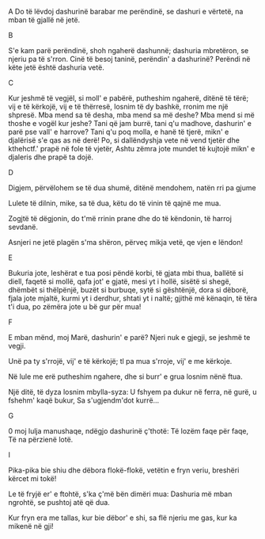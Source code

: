A
Do të lëvdoj dashurinë
barabar me perëndinë,
se dashuri e vërtetë,
na mban të gjallë në jetë.

B

S'e kam parë perëndinë,
shoh ngaherë dashunnë;
dashuria mbretëron,
se njeriu pa të s'rron.
Cinë të besoj taninë,
perëndin' a dashurinë?
Perëndi në këte jetë
është dashuria vetë.


C

Kur jeshmë të vegjël, si moll' e pabërë,
putheshim ngaherë, ditënë të tërë;
vij e të kërkojë, vij e të thërresë,
losnim të dy bashkë, rronim me një shpresë.
Mba mend sa të desha, mba mend sa më deshe?
Mba mend si më thoshe e vogël kur jeshe?
Tani që jam burrë, tani q'u madhove,
dashurin' e parë pse vall' e harrove?
Tani q'u poq molla, e hanë të tjerë,
mikn' e djalërisë s'e qas as në derë!
Po, si dallëndyshja vete në vend tjetër
dhe kthehctf.' prapë në fole të vjetër,
Ashtu zëmra jote mundet të kujtojë
mikn' e djaleris dhe prapë ta dojë.


D

Digjem, përvëlohem
se të dua shumë,
ditënë mendohem,
natën rri pa gjume

Lulete të dilnin,
mike, sa të dua,
këtu do të vinin
të qajnë me mua.

Zogjtë të dëgjonin,
do t'më rrinin prane
dhe do të këndonin,
të harroj sevdanë.

Asnjeri ne jetë
plagën s'ma shëron,
përveç mikja vetë,
qe vjen e lëndon!


E

Bukuria jote, leshërat e tua
posi pëndë korbi, të gjata mbi thua,
ballëtë si diell, faqetë si mollë,
qafa jot' e gjatë, mesi yt i hollë,
sisëtë si shegë, dhëmbët si thëlpënjë,
buzët si burbuqe, sytë si gështënjë,
dora si dëborë, fjala jote mjaltë,
kurmi yt i derdhur, shtati yt i naltë;
gjithë më kënaqin, të tëra t'i dua,
po zëmëra jote u bë gur për mua!

F

E mban mënd, moj Marë,
dashurin' e parë?
Njeri nuk e gjegji,
se jeshmë te vegji.

Unë pa ty s'rrojë,
vij' e të kërkojë;
tl pa mua s'rroje,
vij' e me kërkoje.

Në lule me erë
putheshim ngahere,
dhe si burr' e grua
losnim nënë ftua.

Një ditë, të dyza
losnim mbylla-syza:
U fshyem pa dukur
në ferra, në gurë,
u fshehm' kaqë bukur,
Sa s'ugjendm'dot kurrë...

G

0 moj lulja manushaqe,
ndëgjo dashurinë ç'thotë:
Të lozëm faqe për faqe,
Të na përzienë lotë.

I

Pika-pika bie shiu
dhe dëbora flokë-flokë,
vetëtin e fryn veriu,
breshëri kërcet mi tokë!

Le të fryjë er' e ftohtë,
s'ka ç'më bën dimëri mua:
Dashuria më mban ngrohtë,
se pushtoj atë që dua.

Kur fryn era me tallas,
kur bie dëbor' e shi,
sa flë njeriu me gas,
kur ka mikenë në gji!